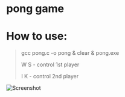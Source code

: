 # pong game
 
# How to use:
> gcc pong.c -o pong & clear & pong.exe
>
> W S - control 1st player
>
> I K - control 2nd player

![Screenshot](https://i.imgur.com/hhihcnP.png)
